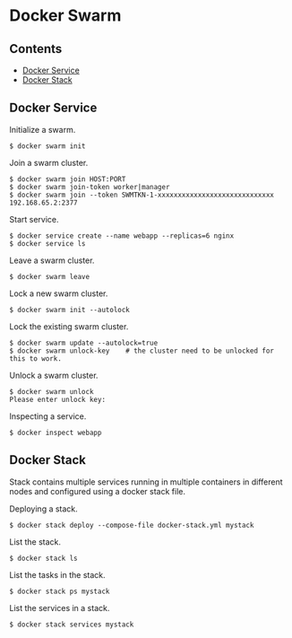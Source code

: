 # Docker Swarm

## Contents

* [Docker Service](#docker-service)
* [Docker Stack](#docker-stack)

## Docker Service

Initialize a swarm.

```
$ docker swarm init
```

Join a swarm cluster.

```
$ docker swarm join HOST:PORT
$ docker swarm join-token worker|manager
$ docker swarm join --token SWMTKN-1-xxxxxxxxxxxxxxxxxxxxxxxxxxxxx 192.168.65.2:2377
```

Start service.

```
$ docker service create --name webapp --replicas=6 nginx
$ docker service ls
```

Leave a swarm cluster.

```
$ docker swarm leave
```

Lock a new swarm cluster.

```
$ docker swarm init --autolock
```

Lock the existing swarm cluster.

```
$ docker swarm update --autolock=true
$ docker swarm unlock-key    # the cluster need to be unlocked for this to work.
```

Unlock a swarm cluster.

```
$ docker swarm unlock
Please enter unlock key: 
```

Inspecting a service.

```
$ docker inspect webapp
```

## Docker Stack

Stack contains multiple services running in multiple containers in different nodes and configured using a docker stack file.

Deploying a stack.

```
$ docker stack deploy --compose-file docker-stack.yml mystack
```

List the stack.

```
$ docker stack ls
```

List the tasks in the stack.

```
$ docker stack ps mystack
```

List the services in a stack.

```
$ docker stack services mystack
```
